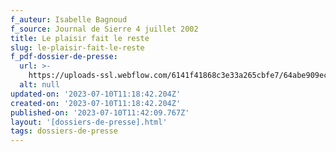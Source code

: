 ```yaml
---
f_auteur: Isabelle Bagnoud
f_source: Journal de Sierre 4 juillet 2002
title: Le plaisir fait le reste
slug: le-plaisir-fait-le-reste
f_pdf-dossier-de-presse:
  url: >-
    https://uploads-ssl.webflow.com/6141f41868c3e33a265cbfe7/64abe909ec11a19b72d82973_2002%20N02%20Urbain%20(JDS%204%20juillet%20.pdf
  alt: null
updated-on: '2023-07-10T11:18:42.204Z'
created-on: '2023-07-10T11:18:42.204Z'
published-on: '2023-07-10T11:42:09.767Z'
layout: '[dossiers-de-presse].html'
tags: dossiers-de-presse
---
```




